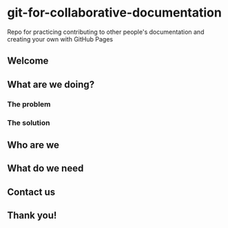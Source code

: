 # git-for-collaborative-documentation
Repo for practicing contributing to other people's documentation and creating your own with GitHub Pages

## Welcome

## What are we doing?

### The problem

### The solution

## Who are we

## What do we need

## Contact us

## Thank you!
